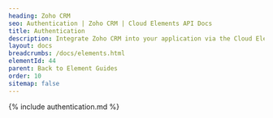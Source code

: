 ```yaml
---
heading: Zoho CRM
seo: Authentication | Zoho CRM | Cloud Elements API Docs
title: Authentication
description: Integrate Zoho CRM into your application via the Cloud Elements APIs.
layout: docs
breadcrumbs: /docs/elements.html
elementId: 44
parent: Back to Element Guides
order: 10
sitemap: false
---
```


{% include authentication.md %}
